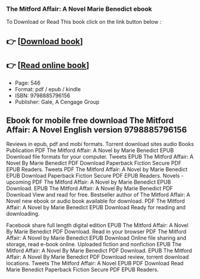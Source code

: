 ### The Mitford Affair: A Novel Marie Benedict ebook

To Download or Read This book click on the link button below :

## 👉  [**[Download book](http://get-pdfs.com/download.php?group=book&from=github.com&id=696343&lnk=1063 "Download book")**]

## 👉  [**[Read online book](http://get-pdfs.com/download.php?group=book&from=github.com&id=696343&lnk=1063 "Read online book")**]


* Page: 546
* Format: pdf / epub / kindle
* ISBN: 9798885796156
* Publisher: Gale, A Cengage Group



## Ebook for mobile free download The Mitford Affair: A Novel English version 9798885796156


Reviews in epub, pdf and mobi formats. Torrent download sites audio Books Publication PDF The Mitford Affair: A Novel by Marie Benedict EPUB Download file formats for your computer. Tweets EPUB The Mitford Affair: A Novel By Marie Benedict PDF Download Paperback Fiction Secure PDF EPUB Readers. Tweets PDF The Mitford Affair: A Novel by Marie Benedict EPUB Download Paperback Fiction Secure PDF EPUB Readers. Novels - upcoming PDF The Mitford Affair: A Novel by Marie Benedict EPUB Download. EPUB The Mitford Affair: A Novel By Marie Benedict PDF Download View and read for free. Bestseller author of The Mitford Affair: A Novel new ebook or audio book available for download. PDF The Mitford Affair: A Novel by Marie Benedict EPUB Download Ready for reading and downloading.

Facebook share full length digital edition EPUB The Mitford Affair: A Novel By Marie Benedict PDF Download. Read in your browser PDF The Mitford Affair: A Novel by Marie Benedict EPUB Download Online file sharing and storage, read e-book online. Uploaded fiction and nonfiction EPUB The Mitford Affair: A Novel By Marie Benedict PDF Download. EPUB The Mitford Affair: A Novel By Marie Benedict PDF Download review, torrent download locations. Tweets The Mitford Affair: A Novel EPUB PDF Download Read Marie Benedict Paperback Fiction Secure PDF EPUB Readers.





